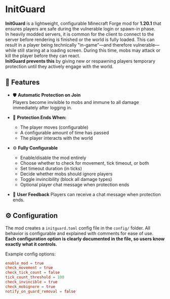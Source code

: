 # InitGuard

**InitGuard** is a lightweight, configurable Minecraft Forge mod for **1.20.1** that ensures players are safe during the vulnerable login or spawn-in phase.  
In heavily modded servers, it is common for the client to connect to the server before rendering is finished or the world is fully loaded. This can result in a player being technically "in-game"—and therefore vulnerable—while still staring at a loading screen. During this time, mobs may attack or kill the player before they can react.  
**InitGuard prevents this** by giving new or respawning players temporary protection until they actively engage with the world.

## 🔐 Features

- 🛡️ **Automatic Protection on Join**  
  Players become invisible to mobs and immune to all damage immediately after logging in.

- 🧭 **Protection Ends When:**
  - The player moves (configurable)
  - A configurable amount of time has passed
  - The player interacts with the world

- ⚙️ **Fully Configurable**
  - Enable/disable the mod entirely
  - Choose whether to check for movement, tick timeout, or both
  - Set timeout duration (in ticks)
  - Decide whether mobs should ignore players
  - Toggle invincibility (block all damage types)
  - Optional player chat message when protection ends

- 💬 **User Feedback**
  Players can receive a chat message when protection ends.

## ⚙️ Configuration

The mod creates a `initguard.toml` config file in the `config/` folder. All behavior is configurable and explained with comments for ease of use.  
**Each configuration option is clearly documented in the file, so users know exactly what it controls.**

Example config options:
```toml
enable_mod = true
check_movement = true
check_tick_count = false
tick_count_threshold = 100
check_invincible = true
check_mobignore = true
notify_on_guard_removal = false
